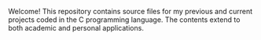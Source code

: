 Welcome!
This repository contains source files for my previous and current projects coded in the C programming language. The contents extend to both academic and personal applications.
